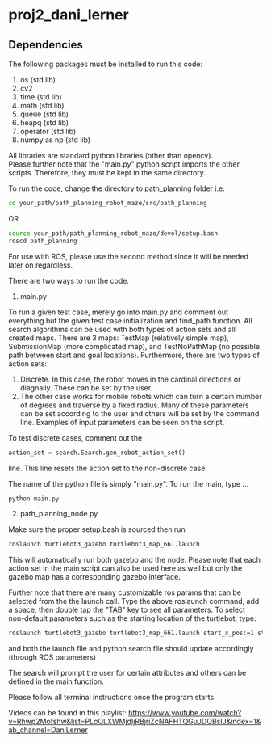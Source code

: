 # proj2_dani_lerner

## Dependencies

The following packages must be installed to run this code:

1. os               (std lib)
2. cv2
3. time             (std lib)
4. math             (std lib)
5. queue            (std lib)
6. heapq            (std lib)
7. operator         (std lib)
8. numpy as np      (std lib)

All libraries are standard python libraries (other than opencv).  
Please further note that the "main.py" python script imports the other scripts. Therefore, they must be kept in the same directory.

To run the code, change the directory to path_planning folder i.e.

```bash
cd your_path/path_planning_robot_maze/src/path_planning
```

OR

```bash
source your_path/path_planning_robot_maze/devel/setup.bash
roscd path_planning
```

For use with ROS, please use the second method since it will be needed later on regardless.

There are two ways to run the code.
1. main.py

To run a given test case, merely go into main.py and comment out everything but the given test case initialization and find_path function. All search algorithms can be used with both types of action sets and all created maps. There are 3 maps: TestMap (relatively simple map), SubmissionMap (more complicated map), and TestNoPathMap (no possible path between start and goal locations). 
Furthermore, there are two types of action sets:
1. Discrete. In this case, the robot moves in the cardinal directions or diagnally. These can be set by the user.
2. The other case works for mobile robots which can turn a certain number of degrees and traverse by a fixed radius. Many of these parameters can be set according to the user and others will be set by the command line. Examples of input parameters can be seen on the script.

To test discrete cases, comment out the

```python
action_set = search.Search.gen_robot_action_set()
```

line. This line resets the action set to the non-discrete case.

The name of the python file is simply "main.py".
To run the main, type ...

```bash
python main.py
```

2. path_planning_node.py

Make sure the proper setup.bash is sourced then run

```bash
roslaunch turtlebot3_gazebo turtlebot3_map_661.launch
```

This will automatically run both gazebo and the node. Please note that each action set in the main script can also be used here as well but only the gazebo map has a corresponding gazebo interface.

Further note that there are many customizable ros params that can be selected from the the launch call. Type the above roslaunch command, add a space, then double tap the "TAB" key to see all parameters. To select non-default parameters such as the starting location of the turtlebot, type:

```bash
roslaunch turtlebot3_gazebo turtlebot3_map_661.launch start_x_pos:=1 start_y_pos:=1 start_yaw:=90 
```

and both the launch file and python search file should update accordingly (through ROS parameters)

The search will prompt the user for certain attributes and others can be defined in the main function.

Please follow all terminal instructions once the program starts.

Videos can be found in this playlist:
https://www.youtube.com/watch?v=Rhwp2Mofshw&list=PLoQLXWMjdIjRBjriZcNAFHTQGuJDQBsIJ&index=1&ab_channel=DaniLerner
